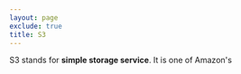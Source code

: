 ```yaml
---
layout: page
exclude: true
title: S3
---
```


S3 stands for **simple storage service**. It is one of Amazon's
<!--stackedit_data:
eyJoaXN0b3J5IjpbLTE4NTU1NjI3OV19
-->